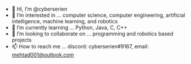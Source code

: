 - 👋 Hi, I’m @cyberserien
- 👀 I’m interested in ... computer science, computer engineering, artificial intelligence, machine learning, and robotics
- 🌱 I’m currently learning ... Python, Java, C, C++
- 💞️ I’m looking to collaborate on ... programming and robotics based projects
- 📫 How to reach me ... discord: cyberserien#9167, email: mehtad001@outlook.com

<!---
cyberserien/cyberserien is a ✨ special ✨ repository because its `README.md` (this file) appears on your GitHub profile.
You can click the Preview link to take a look at your changes.
--->
